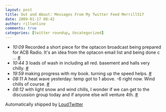 ```yaml
---
layout: post
title: Out and About: Messages From My Twitter Feed Merrill517
date: 2009-01-17 08:42
author: rillonline
comments: true
categories: [twitter roundup, Uncategorized]
---
```

<ul class="loudtwitter"><li><em>10:09</em> Recorded a short piece for the optacon broadcast being prepared for ACB Radio. It's an idea from the optacon email list and being done c ... <a href="http://twitter.com/merrill517/statuses/1124006120">#</a></li> <li><em>10:44</em> 3 loads of wash in including all red. basement and halls very chilly. <a href="http://twitter.com/merrill517/statuses/1124096145">#</a></li> <li><em>19:59</em> making progress with my book. turning up the speed helps. <a href="http://twitter.com/merrill517/statuses/1125283600">#</a></li> <li><em>08:11</em> A heat wave yesterday: temp got to 1 above. -6 right now. Wind chills of course. <a href="http://twitter.com/merrill517/statuses/1126151545">#</a></li> <li><em>08:12</em> with light snow and wind chills, I wonder if we can get to the discussion group today and if anyone else will venture 4th. <a href="http://twitter.com/merrill517/statuses/1126152473">#</a></li></ul>Automatically shipped by <a href="http://www.loudtwitter.com">LoudTwitter</a>
